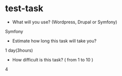 # test-task

- What will you use? (Wordpress, Drupal or Symfony)

Symfony

- Estimate how long this task will take you?

1 day(3hours)

- How difficult is this task? ( from 1 to 10 )

4

[alex seif]: https://alexseif.com
